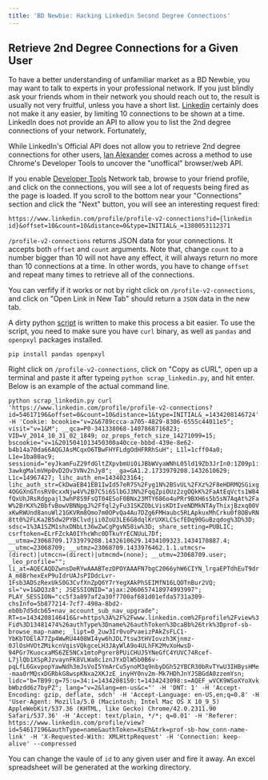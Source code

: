 ```yaml
---
title: 'BD Newbie: Hacking Linkedin Second Degree Connections'
---
```


## Retrieve 2nd Degree Connections for a Given User

To have a better understanding of unfamiliar market as a BD Newbie, you may want to talk to experts in your professional network. If you just blindly ask your friends whom in their network you should reach out to, the result is usually not very fruitful, unless you have a short list. [Linkedin](http://www.linkedin.com) certainly does not make it any easier, by limiting 10 connections to be shown at a time. LinkedIn does not provide an API to allow you to list the 2nd degree connections of your network. Fortunately, 

While LinkedIn's Official API does not allow you to retrieve 2nd degree connections for other users, [Ian Alexander](https://github.com/ianalexander/ianalexander/blob/master/content/blog/hacker-networking-hacking-the-linkedin-api.html) comes across a method to use Chrome's Developer Tools to uncover the "unoffical" browser/web API.



If you enable [Developer Tools](https://developer.chrome.com/devtools) Network tab, browse to your friend profile, and click on the connections, you will see a lot of requests being fired as the page is loaded. If you scroll to the bottom near your "Connections" section and click the "Next" button, you will see an interesting request fired:

`
https://www.linkedin.com/profile/profile-v2-connections?id={linkedin id}&offset=10&count=10&distance=0&type=INITIAL&_=1380053112371
`

`/profile-v2-connections` returns JSON data for your connections. It accepts both `offset` and `count` arguments. Note that,
change `count` to a number bigger than 10 will not have any effect, it will always return no more than 10 connections at a time. In other words, you have to change `offset` and repeat many times to retrieve all of the connections.

You can verfify if it works or not by right click on `/profile-v2-connections`, and click on "Open Link in New Tab" should return a `JSON` data in the new tab. 

A dirty python [script](/scripts/scrape_linkedin.py) is written to make this process a bit easier. To use the script,
you need to make sure you have `curl` binary, as well as `pandas` and `openpxyl` packages installed.


`pip install pandas openpxyl`

Right click on `/profile-v2-connections`, click on "Copy as cURL", open up a terminal and paste it after typeing `python scrap_linkedin.py`, and hit enter. Below is an example of the actual command line.

`
python scrap_linkedin.py curl 'https://www.linkedin.com/profile/profile-v2-connections?id=54617196&offset=0&count=10&distance=1&type=INITIAL&_=1434208146724' -H 'Cookie: bcookie="v=2&6789ccca-a705-4829-8306-6555c44011e5"; visit="v=1&M"; __qca=P0-341338068-1407868716823; VID=V_2014_10_31_02_1849; oz_props_fetch_size_14271099=15; bscookie="v=1&2015041013450300a40cce-bbbd-439e-8e62-b4b14a70da66AQGJAsMCqxO6TBwFHYFLdgOdHFRRhSuH"; L1l=1cff04a0; L1e=1ba80ac9; sessionid="eyJkamFuZ29fdGltZXpvbmUiOiJBbWVyaWNhL05ld19Zb3JrIn0:1Z09p1:3awkgMalmVHp0vD2Ov3VNv2nJy8"; _ga=GA1.2.1733979208.1432610629; L1c=14967427; lihc_auth_en=1434023164; lihc_auth_str=CkDwaEB41EB1IwId57eR7S%2Fyg1N%2BSvUL%2FXz%2F8eHDRMQSGixg4OGGXnGTnsRV0cxxNjw4V%2B7C5i6SlbGJ3N%2FqqZpiOUz2zgOQkK%2FaAtEqVcts1W84fQxUhJRsRdgpajl3whP8S9FsQT04ESoF0BNx23MTY686o4uPRr9BXH6s5b5sN7AqAt%2FaW%2BrKX%2BbfvBowVBNNpgJ%2Ffql2yFu31SKZObLVisKDtIveNDMkNTAyThixjBzxq00VxKwRWUnd8anuWl21GKVRm8Omo7m0OPvQa4Au7DZg6FMHaubc5RLApkuxMhCrku0f8OBvRN8tt0%2FLKa2B5dw2PYBClvdjii0ZoU3LE6G8dqlKrUXKLCScfEDq90GuBzqdog%3D%3D; sdsc=1%3A1SZM1shxDNbLt36wZwCgPgvN58iw%3D; share_setting=PUBLIC; csrftoken=ELrFZckA0IYhcWhc0DTkuYrECNUuL7Df; __utma=23068709.1733979208.1432610629.1434109323.1434170887.4; __utmc=23068709; __utmz=23068709.1433976462.1.1.utmcsr=(direct)|utmccn=(direct)|utmcmd=(none); __utmv=23068709.user; _leo_profile=""; li_at=AQECAQDZwnsDeRYwAAABTezDPOYAAAFN7bgC2066yhW6CIYN_lrgaEPTdhEuT9drA_m8BrhexExP9uIdrUAJsPIDdcLvr-1Fsb3ADSzRexUkS0G3CvfXnZpQ6Y7rYegXAkPhSEIMfN16LQOTnBur2VQ; sl="v=1&DQ3z8"; JSESSIONID="ajax:2060657418974993997"; PLAY_SESSION="cc5f3a897af2a30f7700af681d01efda5731a309-chsInfo=5b877214-7cf7-498a-8bd2-eb0b7d5dcb65+nav_account_sub_nav_upgrade"; RT=s=1434208146416&r=https%3A%2F%2Fwww.linkedin.com%2Fprofile%2Fview%3Fid%3D13481474%26authType%3Dname%26authToken%3DcaBb%26trk%3Dprof-sb-browse_map-name; _lipt=0_2uw3Ir0voPvaeizPAkZsFLC1-YbKbTOElA77Zp4WwRU4408WI4yw6hJDL7tsw3tHVIovzh3Kjnmz-0JlOsHVOtZMikcnVqisVQkgceLH3JAyWlA9o4ULhFK2MvXoHwsD-94PGr7KuocxaMS6ZE5NCx1mtoPgrer8PUiCHUJ5YNeGfC4YUVC74Rcef-L7jlQb1XSpRJzvaynFK8VLWa8c1znJYxDlW5b0B6v-pqLfL6GxvpopYawNdh3mJsVoI5YmArCu5ynoM3q9nbyDGh52YBCR30bRvTYwU3IHBysHMe-maa0rMQsxDGRbkG8wspKNxa2XKJzE_inyHY0nv2m-Mk7HDhJnYJSBGdA0zzemYsn; lidc="b=TB99:g=75:u=34:i=1434208150:t=1434243098:s=AQEF_wVCK9WSoXYoXvkbWbzdd6z7byPZ"; lang="v=2&lang=en-us&c="' -H 'DNT: 1' -H 'Accept-Encoding: gzip, deflate, sdch' -H 'Accept-Language: en-US,en;q=0.8' -H 'User-Agent: Mozilla/5.0 (Macintosh; Intel Mac OS X 10_9_5) AppleWebKit/537.36 (KHTML, like Gecko) Chrome/42.0.2311.90 Safari/537.36' -H 'Accept: text/plain, */*; q=0.01' -H 'Referer: https://www.linkedin.com/profile/view?id=54617196&authType=name&authToken=XsEh&trk=prof-sb-how_conn-name-link' -H 'X-Requested-With: XMLHttpRequest' -H 'Connection: keep-alive' --compressed
`

You can change the vaule of `id` to any given user and fire it away. An excel spreadsheet will be generated at the working directory.

